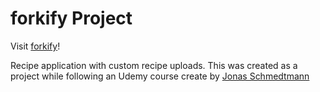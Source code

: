 # forkify Project

Visit [forkify](https://forkify-jackcode.netlify.app)!

Recipe application with custom recipe uploads.
This was created as a project while following
an Udemy course create by [Jonas Schmedtmann](jonas.io)
